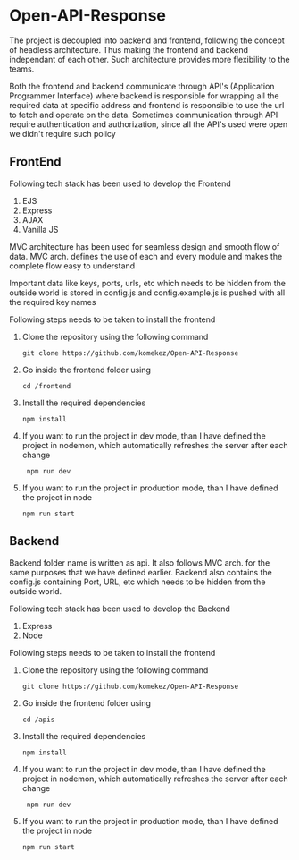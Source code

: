 # Open-API-Response

The project is decoupled into backend and frontend, following the concept of headless architecture. Thus making the frontend and backend
independant of each other. Such architecture provides more flexibility to the teams. 

Both the frontend and backend communicate through API's (Application Programmer Interface) where backend is responsible for wrapping all the
required data at specific address and frontend is responsible to use the url to fetch and operate on the data. Sometimes communication through
API require authentication and authorization, since all the API's used were open we didn't require such policy

## FrontEnd 
Following tech stack has been used to develop the Frontend
1. EJS
2. Express
3. AJAX
4. Vanilla JS

MVC architecture has been used for seamless design and smooth flow of data. MVC arch. defines the use of each and every module and makes the complete flow easy to understand

Important data like keys, ports, urls, etc which needs to be hidden from the outside world is stored in config.js and config.example.js is pushed with all the required key names

Following steps needs to be taken to install the frontend
1. Clone the repository using the following command
   ```
   git clone https://github.com/komekez/Open-API-Response
   ```
2. Go inside the frontend folder using
   ```
   cd /frontend
   ```
3. Install the required dependencies
   ```
   npm install
   ```
4. If you want to run the project in dev mode, than I have defined the project in nodemon, which automatically refreshes the server after      each change
   ```
    npm run dev
   ```
 5. If you want to run the project in production mode, than I have defined the project in node
    ```
    npm run start
    ```
    
 ## Backend
 Backend folder name is written as api. It also follows MVC arch. for the same purposes that we have defined earlier. Backend also contains the config.js containing Port, URL, etc which needs to be hidden from the outside world. 
 
 Following tech stack has been used to develop the Backend
1. Express
2. Node

Following steps needs to be taken to install the frontend
1. Clone the repository using the following command
   ```
   git clone https://github.com/komekez/Open-API-Response
   ```
2. Go inside the frontend folder using
   ```
   cd /apis
   ```
3. Install the required dependencies
   ```
   npm install
   ```
4. If you want to run the project in dev mode, than I have defined the project in nodemon, which automatically refreshes the server after      each change
   ```
    npm run dev
   ```
 5. If you want to run the project in production mode, than I have defined the project in node
    ```
    npm run start
    ```
